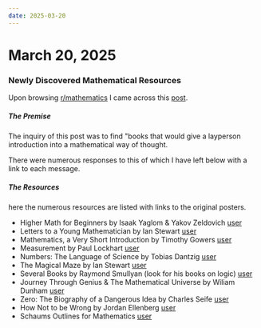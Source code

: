 ```yaml
---
date: 2025-03-20
---
```


# March 20, 2025


### Newly Discovered Mathematical Resources
Upon browsing [r/mathematics](https://www.reddit.com/r/mathematics/) I came across this 
[post](https://www.reddit.com/r/mathematics/comments/1jfhn6f/hi_looking_for_mathematics_books_that_can_be/). 

##### The Premise
The inquiry of this post was to find "books that would give a layperson introduction into a mathematical way of thought. 

There were numerous responses to this of which I have left below with a link to each message.

##### The Resources
here the numerous resources are listed with links to the original posters.

- Higher Math for Beginners by Isaak Yaglom & Yakov Zeldovich [user](https://www.reddit.com/r/mathematics/comments/1jfhn6f/comment/mir1mr2/?utm_source=share&utm_medium=web3x&utm_name=web3xcss&utm_term=1&utm_content=share_button)
- Letters to a Young Mathematician by Ian Stewart [user](https://www.reddit.com/r/mathematics/comments/1jfhn6f/comment/mir32ni/?utm_source=share&utm_medium=web3x&utm_name=web3xcss&utm_term=1&utm_content=share_button)
- Mathematics, a Very Short Introduction by Timothy Gowers [user](https://www.reddit.com/r/mathematics/comments/1jfhn6f/comment/mir32ni/?utm_source=share&utm_medium=web3x&utm_name=web3xcss&utm_term=1&utm_content=share_button)
- Measurement by Paul Lockhart [user](https://www.reddit.com/r/mathematics/comments/1jfhn6f/comment/mirekw6/?utm_source=share&utm_medium=web3x&utm_name=web3xcss&utm_term=1&utm_content=share_button)
- Numbers: The Language of Science by Tobias Dantzig [user](https://www.reddit.com/r/mathematics/comments/1jfhn6f/comment/misby1r/?utm_source=share&utm_medium=web3x&utm_name=web3xcss&utm_term=1&utm_content=share_button)
- The Magical Maze by Ian Stewart [user](https://www.reddit.com/r/mathematics/comments/1jfhn6f/comment/mirj68x/?utm_source=share&utm_medium=web3x&utm_name=web3xcss&utm_term=1&utm_content=share_button)
- Several Books by Raymond Smullyan (look for his books on logic) [user](https://www.reddit.com/r/mathematics/comments/1jfhn6f/comment/mirj68x/?utm_source=share&utm_medium=web3x&utm_name=web3xcss&utm_term=1&utm_content=share_button)
- Journey Through Genius & The Mathematical Universe by Wiliam Dunham [user](https://www.reddit.com/r/mathematics/comments/1jfhn6f/comment/mirj68x/?utm_source=share&utm_medium=web3x&utm_name=web3xcss&utm_term=1&utm_content=share_button)
- Zero: The Biography of a Dangerous Idea by Charles Seife [user](https://www.reddit.com/r/mathematics/comments/1jfhn6f/comment/misby1r/?utm_source=share&utm_medium=web3x&utm_name=web3xcss&utm_term=1&utm_content=share_button)
- How Not to be Wrong by Jordan Ellenberg [user](https://www.reddit.com/r/mathematics/comments/1jfhn6f/comment/misewb8/?utm_source=share&utm_medium=web3x&utm_name=web3xcss&utm_term=1&utm_content=share_button)
- Schaums Outlines for Mathematics [user](https://www.reddit.com/r/mathematics/comments/1jfhn6f/comment/miu9tap/?utm_source=share&utm_medium=web3x&utm_name=web3xcss&utm_term=1&utm_content=share_button)

